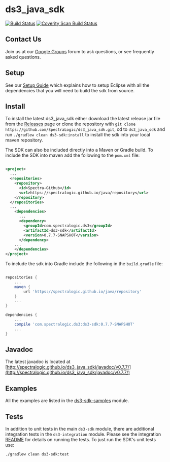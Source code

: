 ds3_java_sdk
============

[![Build Status](https://travis-ci.org/SpectraLogic/ds3_java_sdk.svg)](https://travis-ci.org/SpectraLogic/ds3_java_sdk)
<a href="https://scan.coverity.com/projects/4624">
  <img alt="Coverity Scan Build Status"
       src="https://scan.coverity.com/projects/4624/badge.svg"/>
</a>

## Contact Us

Join us at our [Google Groups](https://groups.google.com/d/forum/spectralogicds3-sdks) forum to ask questions, or see frequently asked questions.

## Setup
 
See our [Setup Guide](./SETUP.md) which explains how to setup Eclipse with all the dependencies that you will need to build the sdk from source.

## Install

To install the latest ds3_java_sdk either download the latest release jar file from the [Releases](../../releases) page or clone the repository with `git clone https://github.com/SpectraLogic/ds3_java_sdk.git`, cd to `ds3_java_sdk` and run `./gradlew clean ds3-sdk:install` to install the sdk into your local maven repository.

The SDK can also be included directly into a Maven or Gradle build.  To include the SDK  into maven add the following to the `pom.xml` file:

```xml

<project>
  ...
  <repositories>
    <repository>
      <id>Spectra-Github</id>
      <url>https://spectralogic.github.io/java/repository</url>
    </repository>
  </repositories>
  ...
    <dependencies>
      ...
      <dependency>
        <groupId>com.spectralogic.ds3</groupId>
        <artifactId>ds3-sdk</artifactId>
        <version>0.7.7-SNAPSHOT</version>
      </dependency>
    ...  
    </dependencies>
</project>

```

To include the sdk into Gradle include the following in the `build.gradle` file:

```groovy

repositories {
    ...
    maven {
        url 'https://spectralogic.github.io/java/repository'
    }
    ...
}

dependencies {
    ...
    compile 'com.spectralogic.ds3:ds3-sdk:0.7.7-SNAPSHOT'
    ...
}

```
## Javadoc

The latest javadoc is located at [http://spectralogic.github.io/ds3_java_sdkj/javadoc/v0.7.7/](http://spectralogic.github.io/ds3_java_sdk/javadoc/v0.7.7/)

## Examples

All the examples are listed in the [ds3-sdk-samples](ds3-sdk-samples/src/main/java/com/spectralogic/ds3client/samples/) module.

## Tests

In addition to unit tests in the main `ds3-sdk` module, there are additional integration tests in the `ds3-integration` module.  Please see the integration [README](ds3-sdk-integration/README.md) for details on running the tests.  To just run the SDK's unit tests use:

    ./gradlew clean ds3-sdk:test

